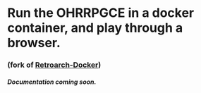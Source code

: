 # Run the OHRRPGCE in a docker container, and play through a browser. 
### (fork of [Retroarch-Docker](https://github.com/theonemule/retroarch-docker))

##### Documentation coming soon.
